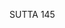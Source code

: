 SUTTA 145

[^1315]: This Punna is a different person from Punna Mantāniputta of MN 24. He was from a family of merchants residing in the port city of Suppāraka in the Sunāparanta
country (present-day Maharashtra). On a business trip to Sāvatthi he heard the Buddha give a discourse and renounced the home life to become a bhikkhu.

[^1316]: MA explains this instruction as a short teaching on the Four Noble Truths. Delight (nandt) is an aspect of craving. Through the arising of delight in regard to the eye and forms there arises the suffering of the five aggregates. Thus in this first part of the instruction the Buddha teaches the round of existence by way of the first two truths - suffering and its origin - as they occur through the six senses. In the second part ( $ 4 ) he teaches the ending of the round by way of the second two truths - cessation and the path - expressed as the abandoning of delight in the six senses and their objects.

[^1317]: That is, he expired. Since the Buddha still refers to Punna as a clansman (kulaputta), he must have died within a short time after returning to the Sunāparanta country. The texts leave no record of how he died.

